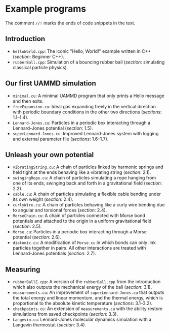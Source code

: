 # Example programs

The comment ``//!`` marks the ends of code snippets in the text.

## Introduction

* `helloWorld.cpp`: The iconic "Hello, World!" example written in C++
   (*section*: Beginner C++).
* `rubberBall.cpp`: Simulation of a bouncing rubber ball (*section*: simulating
   classical particle physics).

## Our first UAMMD simulation

* `minimal.cu`: A minimal UAMMD program that only prints a Hello message and
  then exits.
* `freeExpansion.cu`: Ideal gas expanding freely in the vertical direction with
  periodic boundary conditions in the other two directions (*sections*:
  1.1&ndash;1.4).
* `Lennard-Jones.cu`: Particles in a periodic box interacting through a
  Lennard-Jones potential (*section*: 1.5).
* `superLennard-Jones.cu`: Improved Lennard-Jones system with logging and
  external parameter file (*sections*: 1.6&ndash;1.7).

## Unleash your own potential

* `vibratingString.cu`: A chain of particles linked by harmonic springs and held
   tight at the ends behaving like a vibrating string (*section*: 2.1).
* `swingingRope.cu`: A chain of particles simulating a rope hanging from one of
   its ends, swinging back and forth in a gravitational field (*section*: 2.2).
* `cable.cu`: A chain of particles simulating a flexible cable bending under its
   own weight (*section*: 2.4).
* `curlyWire.cu`: A chain of particles behaving like a curly wire bending due to
   angular and torsional forces (*section*: 2.4).
* `MorseChain.cu`: A chain of particles connected with Morse bond potentials and
   attached to the origin in a uniform gravitational field (*section*: 2.5).
* `Morse.cu`: Particles in a periodic box interacting through a Morse potential
   (*section*: 2.6).
* `diatomic.cu`: A modification of `Morse.cu` in which bonds can only link
   particles together in pairs. All other interactions are treated with
   Lennard-Jones potentials (*section*: 2.7).

## Measuring

* `rubberBallE.cpp`: A version of the `rubberBall.cpp` from the introduction
   which also outputs the mechanical energy of the ball (*section*: 3.1).
* `measurements.cu`: An improvement of `superLennard-Jones.cu` that outputs the
   total energy and linear momentum, and the thermal energy, which is
   proportional to the absolute kinetic temperature (*sections*:
   3.1&ndash;3.2).
* `checkpoints.cu`: An extension of `measurements.cu` with the ability restore
   simulations from saved checkpoints (*section*: 3.3).
* `Langevin.cu`: Lennard-Jones molecular dynamics simulation with a Langevin
   thermostat (*section*: 3.4).
